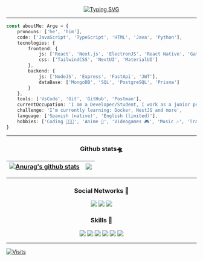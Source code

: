 <p align="center">
    <a href="https://git.io/typing-svg"><img src="https://readme-typing-svg.demolab.com?font=Fira+Code&size=32&duration=2500&pause=1000&color=086EC5&center=true&vCenter=true&random=false&width=435&lines=Arge+Ni%C3%B1o" alt="Typing SVG" /></a>
</p>

---

<div>

```ts
const aboutMe: Arge = {
    pronouns: ['he', 'him'],
    code: ['JavaScript', 'TypeScript', 'HTML', 'Java', 'Python'],
    tecnologies: {
        frontend: {
            js: ['React', 'Next.js', 'ElectronJS', 'React Native', 'Gatsby'],
            css: ['TailwindCSS', 'NextUI', 'MaterialUI']
        },
        backend: {
            js: ['NodeJS', 'Express', 'FastApi', 'JWT'],
            dataBase: ['MongoDB', 'SQL', 'PostgreSQL', 'Prisma']
        }
    },
    tools: ['VsCode', 'Git', 'GitHub', 'Postman'],
    currentOccupation: 'I am a Developer/Student, I work as a junior programmer at Seguridad Penta',
    challenge: 'I’m currently learning: Docker, NestJS and more',
    language: ['Spanish (native)', 'English (limited)'],
    hobbies: ['Coding 🧑🏻‍💻', 'Anime 🏯', 'Videogames 🎮', 'Music 🎶', 'Traveling ✈️'],
}
```

</div>

---
<h3 align="center">Github stats🛸</h3>

    
| <a href="https://github.com/argenh/github-readme-stats"><img align="center" src="https://github-readme-stats.vercel.app/api?username=argenh&show_icons=true&include_all_commits=true&theme=buefy&hide_border=true" alt="Anurag's github stats" /></a> | <a href="https://github.com/argenh/github-readme-stats"><img align="center" src="https://github-readme-stats.vercel.app/api/top-langs/?username=argenh&layout=compact&theme=buefy&hide_border=true" /></a> |
| ------------- | ------------- |

---
<h3 align="center">Social Networks 📱</h3>

<p align="center">
    <a href="https://www.linkedin.com/in/argenino/"><img src="https://img.shields.io/badge/LinkedIn-0077B5?style=for-the-badge&logo=linkedin&logoColor=white"/></a>
    <a href="https://twitter.com/arge_nino"><img src="https://img.shields.io/badge/Twitter-1DA1F2?style=for-the-badge&logo=twitter&logoColor=white"/></a>
    <a href="https://www.instagram.com/arge.nino/"><img src="https://img.shields.io/badge/Instagram-E4405F?style=for-the-badge&logo=instagram&logoColor=white"/></a>
    
    
    
</p>

<h3 align="center">Skills 🌌</h3>

<p align="center">
    <img src="https://img.shields.io/badge/Java-ED8B00?style=for-the-badge&logo=java&logoColor=white"/>
    <img src="https://img.shields.io/badge/HTML5-E34F26?style=for-the-badge&logo=html5&logoColor=white"/>
    <img src="https://img.shields.io/badge/CSS3-1572B6?style=for-the-badge&logo=css3&logoColor=white"/>
    <img src="https://img.shields.io/badge/JavaScript-F7DF1E?style=for-the-badge&logo=javascript&logoColor=black"/>
    <img src="https://img.shields.io/badge/React-20232A?style=for-the-badge&logo=react&logoColor=61DAFB"/>
    <img src="https://img.shields.io/badge/Python-3776AB?style=for-the-badge&logo=python&logoColor=white"/>
</p>

---

[![Visits](https://komarev.com/ghpvc/?username=argenh&logo=GitHub&label=github%20visits&color=336699&logoColor=white&style=flat-square)](https://github.com/argenh)
